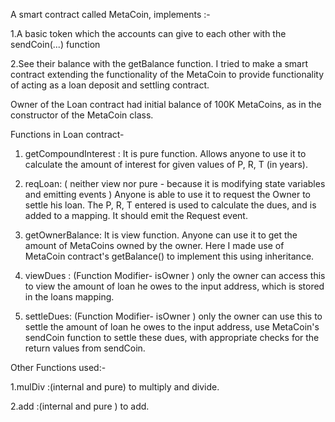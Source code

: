 
A smart contract called MetaCoin, implements :-

1.A basic token which the accounts can give to each other with the sendCoin(...) function 

2.See their balance with the getBalance function. I tried to make a smart contract extending the functionality of the MetaCoin to provide functionality
  of acting as a loan deposit and settling contract.

Owner of the Loan contract had initial balance of 100K MetaCoins, as in the constructor of the MetaCoin class.

Functions in Loan contract-

1. getCompoundInterest : It is pure function. Allows anyone to use it to calculate the amount of interest for given values of P, R, T (in years).

2. reqLoan: ( neither view nor pure - because it is modifying state variables and emitting events ) 
   Anyone is able to use it to request the Owner to settle his loan. The P, R, T entered is used to calculate the dues, and is added to a mapping. It should emit the Request      event.

3. getOwnerBalance: It is view function. Anyone can use it to get the amount of MetaCoins owned by the owner. Here I made use of MetaCoin contract's getBalance() to implement this using inheritance.

4. viewDues : (Function Modifier- isOwner ) only the owner can access this to view the amount of loan he owes to the input address, which is stored in the loans mapping. 

5. settleDues: (Function Modifier- isOwner ) only the owner can use this to settle the amount of loan he owes to the input address, use MetaCoin's sendCoin function to settle these dues, with appropriate checks for the return values from sendCoin.

Other Functions used:-

1.mulDiv :(internal and pure) to multiply and divide.

2.add :(internal and pure ) to add.



